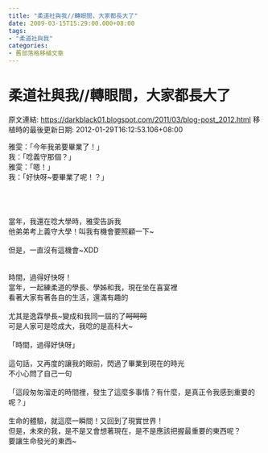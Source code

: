 ```yaml
---
title: "柔道社與我//轉眼間，大家都長大了"
date: 2009-03-15T15:29:00.000+08:00
tags: 
- "柔道社與我"
categories:
- 舊部落格移植文章
---
```


# 柔道社與我//轉眼間，大家都長大了

原文連結: https://darkblack01.blogspot.com/2011/03/blog-post_2012.html
移植時的最後更新日期: 2012-01-29T16:12:53.106+08:00

雅雯：「今年我弟要畢業了！」<br />我：「唸義守那個？」<br />雅雯：「嗯！」<br />我：「好快呀~要畢業了呢！？」<br /><br /><a name='more'></a><br /><br /><br />當年，我還在唸大學時，雅雯告訴我<br />他弟弟考上義守大學！叫我有機會要照顧一下~<br /><br />但是，一直沒有這機會~XDD<br /><br /><br />時間，過得好快呀！<br />當年，一起練柔道的學長、學姊和我，現在坐在喜宴裡<br />看著大家有著各自的生活，還滿有趣的<br /><br />尤其是逸霖學長~變成和我同一屆的了~~呵呵呵~~<br />可是人家可是唸成大，我唸的是高科大~<br /><br />「時間，過得好快呀」<br /><br />這句話，又再度的讓我的眼前，閃過了畢業到現在的時光<br />不小心問了自己一句<br /><br />「這段匆匆溜走的時間裡，發生了這麼多事情？有什麼，是真正令我感到重要的呢？」<br /><br />生命的體驗，就這麼一瞬間！又回到了現實世界！<br />但是，未來的我，是不是又會想著現在，是不是應該把握最重要的東西呢？<br />要讓生命發光的東西~
